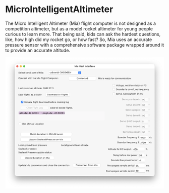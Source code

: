 # MicroIntelligentAltimeter

The Micro Intelligent Altimeter (Mia) flight computer is not designed as a competition altimeter, but as a model rocket altimeter for young people curious to learn more.
That being said, kids can ask the hardest questions, like, how high did my rocket go, or how fast? So, Mia uses an accurate pressure sensor with a comprehensive software package wrapped around it to provide an accurate altitude.



![Picture of Mia's host user interface on a Mac](images/MiaHostConnectMac.png)




